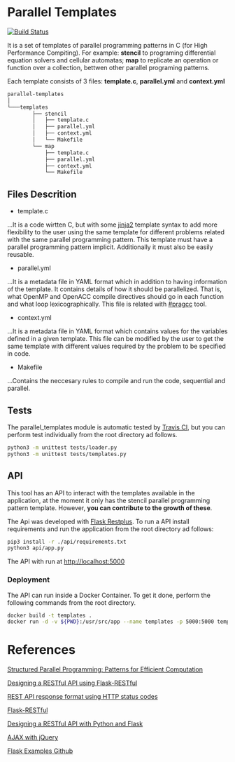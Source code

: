 # Parallel Templates

[![Build Status](https://travis-ci.org/DonAurelio/parallel-templates.svg?branch=master)](https://travis-ci.org/DonAurelio/parallel-templates)

It is a set of templates of parallel programming patterns in C (for High Performance Compiting). For example: **stencil** to programing differential equation solvers and cellular automatas; **map** to replicate an operation or function over a collection, bettwen other parallel programing patterns. 

Each template consists of 3 files: **template.c**, **parallel.yml** and **context.yml**

```bash
parallel-templates
│
└───templates
        ├── stencil
        │   ├── template.c
        │   ├── parallel.yml
        │   ├── context.yml
        │   └── Makefile 
        └── map
            ├── template.c
            ├── parallel.yml
            ├── context.yml
            └── Makefile 
```

## Files Descrition 

* template.c

...It is a code wirtten C, but with some [jinja2](http://jinja.pocoo.org/) template syntax to add more flexibility to the user using the same template for different problems related with the same parallel programming pattern. This template must have a parallel programming pattern implicit. Additionally it must also be easily reusable.

* parallel.yml

...It is a metadata file in YAML format which in addition to having information of the template. It contains details of how it should be parallelized. That is, what OpenMP and OpenACC compile directives should go in each function and what loop lexicographically. This file is related with [#pragcc](https://github.com/DonAurelio/pragcc) tool.

* context.yml

...It is a metadata file in YAML format which contains values for the variables defined in a given template. This file can be modified by the user to get the same template with different values required by the problem to be specified in code.

* Makefile

...Contains the neccesary rules to compile and run the code, sequential and parallel.

## Tests

The parallel_templates module is automatic tested by [Travis CI](https://travis-ci.org/), but you can perform test individually from the root directory ad follows.  

```bash
python3 -m unittest tests/loader.py
python3 -m unittest tests/templates.py
```

## API

This tool has an API to interact with the templates available in the application, at the moment it only has the stencil parallel programming pattern template. However, **you can contribute to the growth of these**. 

The Api was developed with [Flask Restplus](https://flask-restplus.readthedocs.io/en/stable/). To run a API install requirements and run the application from the root directory ad follows:


```bash
pip3 install -r ./api/requirements.txt
python3 api/app.py
```

The API with run at [http://localhost:5000](http://localhost:5000)

### Deployment

The API can run inside a Docker Container. To get it done, perform the following commands from the root directory.

```sh
docker build -t templates .
docker run -d -v ${PWD}:/usr/src/app --name templates -p 5000:5000 templates
```


# References

[Structured Parallel Programming: Patterns for Efficient Computation](https://www.amazon.com/Structured-Parallel-Programming-Efficient-Computation/dp/0124159931)

[Designing a RESTful API using Flask-RESTful](https://blog.miguelgrinberg.com/post/designing-a-restful-api-using-flask-restful)

[REST API response format using HTTP status codes](https://github.com/adnan-kamili/rest-api-response-format)

[Flask-RESTful](http://flask-restful.readthedocs.io/en/latest/)

[Designing a RESTful API with Python and Flask](https://blog.miguelgrinberg.com/post/designing-a-restful-api-with-python-and-flask)

[AJAX with jQuery](http://flask.pocoo.org/docs/0.12/patterns/jquery/)

[Flask Examples Github](https://github.com/pallets/flask/tree/master/examples/jqueryexample)
